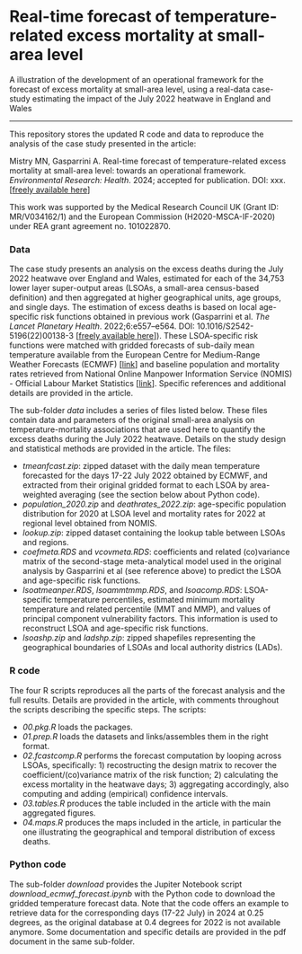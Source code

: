 # Real-time forecast of temperature-related excess mortality at small-area level

A illustration of the development of an operational framework for the forecast of excess mortality at small-area level, using a real-data case-study estimating the impact of the July 2022 heatwave in England and Wales

------------------------------------------------------------------------

This repository stores the updated R code and data to reproduce the analysis of the case study presented in the article:

Mistry MN, Gasparrini A. Real-time forecast of temperature-related excess mortality at small-area level: towards an operational framework. *Environmental Research: Health*. 2024; accepted for publication. DOI: xxx. [[freely available here](xxx)]

This work was supported by the Medical Research Council UK (Grant ID: MR/V034162/1) and the European Commission (H2020-MSCA-IF-2020) under REA grant agreement no. 101022870. 

### Data

The case study presents an analysis on the excess deaths during the July 2022 heatwave over England and Wales, estimated for each of the 34,753 lower layer super-output areas (LSOAs, a small-area census-based definition) and then aggregated at higher geographical units, age groups, and single days. The estimation of excess deaths is based on local age-specific risk functions obtained in previous work (Gasparrini et al. *The Lancet Planetary Health*. 2022;6:e557–e564. DOI: 10.1016/S2542-5196(22)00138-3 [[freely available here](http://www.ag-myresearch.com/2022_gasparrini_lancetplanhealth.html)]). These LSOA-specific risk functions were matched with gridded forecasts of sub-daily mean temperature available from the European Centre for Medium-Range Weather Forecasts (ECMWF) [[link](https://github.com/ecmwf/ecmwf-opendata)] and baseline population and mortality rates retrieved from National Online Manpower Information Service (NOMIS) - Official Labour Market Statistics [[link](https://www.nomisweb.co.uk/)]. Specific references and additional details are provided in the article.

The sub-folder *data* includes a series of files listed below. These files contain data and parameters of the original small-area analysis on temperature-mortality associations that are used here to quantify the excess deaths during the July 2022 heatwave. Details on the study design and statistical methods are provided in the article. The files:

-  *tmeanfcast.zip*: zipped dataset with the daily mean temperature forecasted for the days 17-22 July 2022 obtained by ECMWF, and extracted from their original gridded format to each LSOA by area-weighted averaging (see the section below about Python code).
-  *population_2020.zip* and *deathrates_2022.zip*: age-specific population distribution for 2020 at LSOA level and mortality rates for 2022 at regional level obtained from NOMIS.
-  *lookup.zip*: zipped dataset containing the lookup table between LSOAs and regions.
-  *coefmeta.RDS* and *vcovmeta.RDS*: coefficients and related (co)variance matrix of the second-stage meta-analytical model used in the original analysis by Gasparrini et al (see reference above) to predict the LSOA and age-specific risk functions.
-  *lsoatmeanper.RDS*, *lsoammtmmp.RDS*, and *lsoacomp.RDS*: LSOA-specific temperature percentiles, estimated minimum mortality temperature and related percentile (MMT and MMP), and values of principal component vulnerability factors. This information is used to reconstruct LSOA and age-specific risk functions.
-  *lsoashp.zip* and *ladshp.zip*: zipped shapefiles representing the geographical boundaries of LSOAs and local authority districs (LADs).

### R code

The four R scripts reproduces all the parts of the forecast analysis and the full results. Details are provided in the article, with comments throughout the scripts describing the specific steps. The scripts:

-   *00.pkg.R* loads the packages.
-   *01.prep.R* loads the datasets and links/assembles them in the right format.
-   *02.fcastcomp.R* performs the forecast computation by looping across LSOAs, specifically: 1) recostructing the design matrix to recover the coefficient/(co)variance matrix of the risk function; 2) calculating the excess mortality in the heatwave days; 3) aggregating accordingly, also computing and adding (empirical) confidence intervals.
-   *03.tables.R* produces the table included in the article with the main aggregated figures.
-   *04.maps.R* produces the maps included in the article, in particular the one illustrating the geographical and temporal distribution of excess deaths.

### Python code

The sub-folder *download* provides the Jupiter Notebook script *download_ecmwf_forecast.ipynb* with the Python code to download the gridded temperature forecast data. Note that the code offers an example to retrieve data for the corresponding days (17-22 July) in 2024 at 0.25 degrees, as the original database at 0.4 degrees for 2022 is not available anymore. Some documentation and specific details are provided in the pdf document in the same sub-folder.
